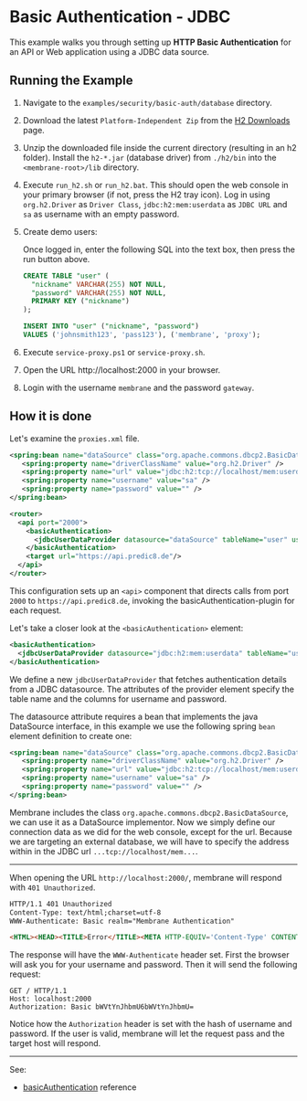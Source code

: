 # Basic Authentication - JDBC

This example walks you through setting up **HTTP Basic Authentication** for an API or Web application using a JDBC data source.


## Running the Example

1. Navigate to the `examples/security/basic-auth/database` directory.

2. Download the latest `Platform-Independent Zip` from the [H2 Downloads](https://www.h2database.com/html/download-archive.html) page.

3. Unzip the downloaded file inside the current directory (resulting in an h2 folder). Install the `h2-*.jar` (database driver) from `./h2/bin` into the `<membrane-root>/lib` directory.

4. Execute `run_h2.sh` or `run_h2.bat`.  This should open the web console in your primary browser (if not, press the H2 tray icon). Log in using `org.h2.Driver` as `Driver Class`, `jdbc:h2:mem:userdata` as `JDBC URL` and `sa` as username with an empty password.

5. Create demo users:  
   
   Once logged in, enter the following SQL into the text box, then press the run button above.
   ```SQL
   CREATE TABLE "user" (
     "nickname" VARCHAR(255) NOT NULL,
     "password" VARCHAR(255) NOT NULL,
     PRIMARY KEY ("nickname")
   );
   
   INSERT INTO "user" ("nickname", "password")
   VALUES ('johnsmith123', 'pass123'), ('membrane', 'proxy');
   ```

5. Execute `service-proxy.ps1` or `service-proxy.sh`.

6. Open the URL http://localhost:2000 in your browser.

7. Login with the username `membrane` and the password `gateway`.


## How it is done

Let's examine the `proxies.xml` file.

```xml
<spring:bean name="dataSource" class="org.apache.commons.dbcp2.BasicDataSource">
   <spring:property name="driverClassName" value="org.h2.Driver" />
   <spring:property name="url" value="jdbc:h2:tcp://localhost/mem:userdata" />
   <spring:property name="username" value="sa" />
   <spring:property name="password" value="" />
</spring:bean>

<router>
  <api port="2000">
    <basicAuthentication>
	  <jdbcUserDataProvider datasource="dataSource" tableName="user" userColumnName="nickname" passwordColumnName="password" />
	</basicAuthentication>
	<target url="https://api.predic8.de"/>
  </api>
</router>
```

This configuration sets up an `<api>` component that directs calls from port `2000` to `https://api.predic8.de`, invoking the basicAuthentication-plugin for each request.

Let's take a closer look at the `<basicAuthentication>` element:

```xml
<basicAuthentication>
  <jdbcUserDataProvider datasource="jdbc:h2:mem:userdata" tableName="user" userColumnName="nickname" passwordColumnName="password" />
</basicAuthentication>
```

We define a new `jdbcUserDataProvider` that fetches authentication details from a JDBC datasource.
The attributes of the provider element specify the table name and the columns for username and password.

The datasource attribute requires a bean that implements the java DataSource interface,
in this example we use the following spring `bean` element definition to create one:

```xml
<spring:bean name="dataSource" class="org.apache.commons.dbcp2.BasicDataSource">
   <spring:property name="driverClassName" value="org.h2.Driver" />
   <spring:property name="url" value="jdbc:h2:tcp://localhost/mem:userdata" />
   <spring:property name="username" value="sa" />
   <spring:property name="password" value="" />
</spring:bean>
```

Membrane includes the class `org.apache.commons.dbcp2.BasicDataSource`, we can use it as a DataSource implementor.
Now we simply define our connection data as we did for the web console, except for the url.
Because we are targeting an external database, we will have to specify the address within in the JDBC url `...tcp://localhost/mem...`.

---
When opening the URL `http://localhost:2000/`, membrane will respond with `401 Unauthorized`.

```html
HTTP/1.1 401 Unauthorized
Content-Type: text/html;charset=utf-8
WWW-Authenticate: Basic realm="Membrane Authentication"

<HTML><HEAD><TITLE>Error</TITLE><META HTTP-EQUIV='Content-Type' CONTENT='text/html; charset=utf-8'></HEAD><BODY><H1>401 Unauthorized.</H1></BODY></HTML>
```

The response will have the `WWW-Authenticate` header set. First the browser will ask you for your username and password. Then it will send the following request:

```
GET / HTTP/1.1
Host: localhost:2000
Authorization: Basic bWVtYnJhbmU6bWVtYnJhbmU=
```

Notice how the `Authorization` header is set with the hash of username and password. If the user is valid, membrane will let the request pass and the target host will respond.

---
See:
- [basicAuthentication](https://www.membrane-soa.org/api-gateway-doc/current/configuration/reference/basicAuthentication.htm) reference